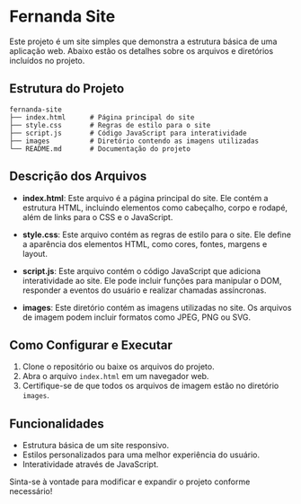 # Fernanda Site

Este projeto é um site simples que demonstra a estrutura básica de uma aplicação web. Abaixo estão os detalhes sobre os arquivos e diretórios incluídos no projeto.

## Estrutura do Projeto

```
fernanda-site
├── index.html      # Página principal do site
├── style.css       # Regras de estilo para o site
├── script.js       # Código JavaScript para interatividade
├── images          # Diretório contendo as imagens utilizadas
└── README.md       # Documentação do projeto
```

## Descrição dos Arquivos

- **index.html**: Este arquivo é a página principal do site. Ele contém a estrutura HTML, incluindo elementos como cabeçalho, corpo e rodapé, além de links para o CSS e o JavaScript.

- **style.css**: Este arquivo contém as regras de estilo para o site. Ele define a aparência dos elementos HTML, como cores, fontes, margens e layout.

- **script.js**: Este arquivo contém o código JavaScript que adiciona interatividade ao site. Ele pode incluir funções para manipular o DOM, responder a eventos do usuário e realizar chamadas assíncronas.

- **images**: Este diretório contém as imagens utilizadas no site. Os arquivos de imagem podem incluir formatos como JPEG, PNG ou SVG.

## Como Configurar e Executar

1. Clone o repositório ou baixe os arquivos do projeto.
2. Abra o arquivo `index.html` em um navegador web.
3. Certifique-se de que todos os arquivos de imagem estão no diretório `images`.

## Funcionalidades

- Estrutura básica de um site responsivo.
- Estilos personalizados para uma melhor experiência do usuário.
- Interatividade através de JavaScript.

Sinta-se à vontade para modificar e expandir o projeto conforme necessário!
